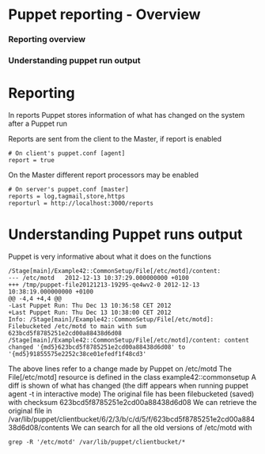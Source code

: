 # Puppet reporting - Overview

### Reporting overview

### Understanding puppet run output


# Reporting

  In reports Puppet stores information of what has changed on the system after a Puppet run

  Reports are sent from the client to the Master, if report is enabled

    # On client's puppet.conf [agent]
    report = true

  On the Master different report processors may be enabled

    # On server's puppet.conf [master]
    reports = log,tagmail,store,https
    reporturl = http://localhost:3000/reports

# Understanding Puppet runs output

  Puppet is very informative about what it does on the functions

    /Stage[main]/Example42::CommonSetup/File[/etc/motd]/content:
    --- /etc/motd	2012-12-13 10:37:29.000000000 +0100
    +++ /tmp/puppet-file20121213-19295-qe4wv2-0	2012-12-13 10:38:19.000000000 +0100
    @@ -4,4 +4,4 @@
    -Last Puppet Run: Thu Dec 13 10:36:58 CET 2012
    +Last Puppet Run: Thu Dec 13 10:38:00 CET 2012
    Info: /Stage[main]/Example42::CommonSetup/File[/etc/motd]: Filebucketed /etc/motd to main with sum 623bcd5f8785251e2cd00a88438d6d08
    /Stage[main]/Example42::CommonSetup/File[/etc/motd]/content: content changed '{md5}623bcd5f8785251e2cd00a88438d6d08' to '{md5}91855575e2252c38ce01efedf1f48cd3'

  The above lines refer to a change made by Puppet on /etc/motd
  The File[/etc/motd] resource is defined in the class example42::commonsetup
  A diff is shown of what has changed (the diff appears when running puppet agent -t in interactive mode)
  The original file has been filebucketed (saved) with checksum 623bcd5f8785251e2cd00a88438d6d08
  We can retrieve the original file in /var/lib/puppet/clientbucket/6/2/3/b/c/d/5/f/623bcd5f8785251e2cd00a88438d6d08/contents
  We can search for all the old versions of /etc/motd with

    grep -R '/etc/motd' /var/lib/puppet/clientbucket/*
